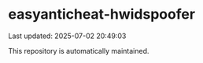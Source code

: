 # easyanticheat-hwidspoofer

Last updated: 2025-07-02 20:49:03

This repository is automatically maintained.
